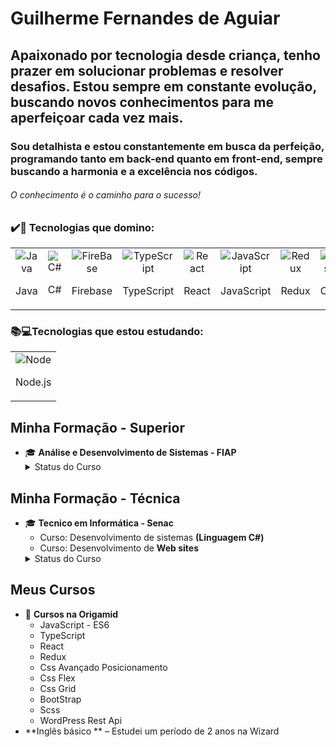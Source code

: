 

# Guilherme Fernandes de Aguiar
## Apaixonado por tecnologia desde criança, tenho prazer em solucionar problemas e resolver desafios. Estou sempre em constante evolução, buscando novos conhecimentos para me aperfeiçoar cada vez mais.
### Sou detalhista e estou constantemente em busca da perfeição, programando tanto em back-end quanto em front-end, sempre buscando a harmonia e a excelência nos códigos.
###### O conhecimento é o caminho para o sucesso!

### ✔️💯 Tecnologias que domino:
<table>
<tr>
 <td align="center">
<img src="https://skillicons.dev/icons?i=java"  alt="Java" /><br/>
<p>Java</p>
 </td>
 <td align="center">
<img src="https://skillicons.dev/icons?i=c#"  alt="C#" /><br/>
<p>C#</p>
 </td>
  <td align="center">
<img src="https://skillicons.dev/icons?i=firebase"  alt="FireBase" /><br/>
<p>Firebase</p>
 </td>
  <td align="center">
<img src="https://skillicons.dev/icons?i=typescript"  alt="TypeScript" /><br/>
<p>TypeScript</p>
    </td>
   <td align="center">
<img src="https://skillicons.dev/icons?i=react"  alt="React" /><br/>
<p>React</p>
 </td>
   <td align="center">
<img src="https://skillicons.dev/icons?i=javascript"  alt="JavaScript" /><br/>
<p>JavaScript</p>
 </td>
  <td align="center">
<img src="https://skillicons.dev/icons?i=redux"  alt="Redux" /><br/>
<p>Redux</p>
 </td>
   <td align="center">
<img src="https://skillicons.dev/icons?i=css"  alt="Css" /><br/>
<p>Css</p>
 </td>
  <td align="center">
<img src="https://skillicons.dev/icons?i=bootstrap"  alt="bootStrap" /><br/>
<p>BootStrap</p>
 </td>
 <td align="center">
<img src="https://skillicons.dev/icons?i=wordpress"  alt="WordPress" /><br/>
<p>WordPress</p>
 </td>

  <td align="center">
<img src="https://skillicons.dev/icons?i=github"  alt="GitHub" /><br/>
<p>GitHub</p>
  </td>
</tr>
</table>

### 📚💻Tecnologias que estou estudando:

<table>
<tr>
   <td align="center">
<img src="https://skillicons.dev/icons?i=nodejs"  alt="Node" /><br/>
<p>Node.js</p>
   </td>
</tr>
</table>

## Minha Formação - Superior

- 🎓 **Análise e Desenvolvimento de Sistemas - FIAP**
  <details>
    <summary>Status do Curso</summary>
      - Iniciado em 02/2015 e concluído em 12/2016
  </details>
## Minha Formação - Técnica 
  - 🎓 **Tecnico em Informática - Senac**</br>
    - Curso: Desenvolvimento de sistemas **(Linguagem C#)**
    - Curso: Desenvolvimento de **Web sites**</br>
    <details>
    <summary>Status do Curso</summary>
      - Iniciado em 02/2015 e concluído em 12/2016
  </details>
  
## Meus Cursos 
- 📖 **Cursos na Origamid**
  - JavaScript - ES6
  - TypeScript
  - React
  - Redux
  - Css Avançado Posicionamento
  - Css Flex
  - Css Grid
  - BootStrap
  - Scss
  - WordPress Rest Api
- **Inglês básico ** – Estudei um período de 2 anos na Wizard

